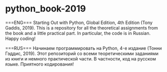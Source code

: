 # python_book-2019
===ENG===
Starting Out with Python, Global Edition, 4th Edition (Tony Gaddis, 2019). This is a repository for all the theoretical assignments from the book and a little practical part. In particular, the code is in Russian. Happy coding!

===RUS===
Начинаем программировать на Python, 4-е издание (Тонни Гэддис, 2019). Этот репозиторий со всеми теоретическими заданиями из книги и немного практической части. В частности, код на русском языке. Приятного кодирования!

